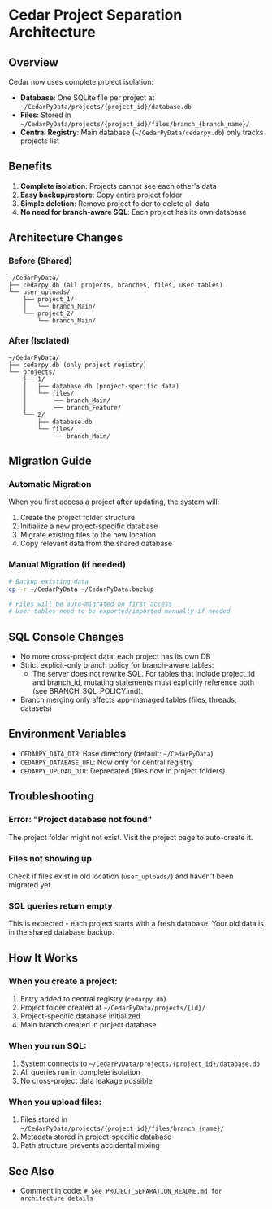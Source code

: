 # Cedar Project Separation Architecture

## Overview
Cedar now uses complete project isolation:
- **Database**: One SQLite file per project at `~/CedarPyData/projects/{project_id}/database.db`
- **Files**: Stored in `~/CedarPyData/projects/{project_id}/files/branch_{branch_name}/`
- **Central Registry**: Main database (`~/CedarPyData/cedarpy.db`) only tracks projects list

## Benefits
1. **Complete isolation**: Projects cannot see each other's data
2. **Easy backup/restore**: Copy entire project folder
3. **Simple deletion**: Remove project folder to delete all data
4. **No need for branch-aware SQL**: Each project has its own database

## Architecture Changes

### Before (Shared)
```
~/CedarPyData/
├── cedarpy.db (all projects, branches, files, user tables)
└── user_uploads/
    ├── project_1/
    │   └── branch_Main/
    └── project_2/
        └── branch_Main/
```

### After (Isolated)
```
~/CedarPyData/
├── cedarpy.db (only project registry)
└── projects/
    ├── 1/
    │   ├── database.db (project-specific data)
    │   └── files/
    │       ├── branch_Main/
    │       └── branch_Feature/
    └── 2/
        ├── database.db
        └── files/
            └── branch_Main/
```

## Migration Guide

### Automatic Migration
When you first access a project after updating, the system will:
1. Create the project folder structure
2. Initialize a new project-specific database
3. Migrate existing files to the new location
4. Copy relevant data from the shared database

### Manual Migration (if needed)
```bash
# Backup existing data
cp -r ~/CedarPyData ~/CedarPyData.backup

# Files will be auto-migrated on first access
# User tables need to be exported/imported manually if needed
```

## SQL Console Changes
- No more cross-project data: each project has its own DB
- Strict explicit-only branch policy for branch-aware tables:
  - The server does not rewrite SQL. For tables that include project_id and branch_id, mutating statements must explicitly reference both (see BRANCH_SQL_POLICY.md).
- Branch merging only affects app-managed tables (files, threads, datasets)

## Environment Variables
- `CEDARPY_DATA_DIR`: Base directory (default: `~/CedarPyData`)
- `CEDARPY_DATABASE_URL`: Now only for central registry
- `CEDARPY_UPLOAD_DIR`: Deprecated (files now in project folders)

## Troubleshooting

### Error: "Project database not found"
The project folder might not exist. Visit the project page to auto-create it.

### Files not showing up
Check if files exist in old location (`user_uploads/`) and haven't been migrated yet.

### SQL queries return empty
This is expected - each project starts with a fresh database. Your old data is in the shared database backup.

## How It Works

### When you create a project:
1. Entry added to central registry (`cedarpy.db`)
2. Project folder created at `~/CedarPyData/projects/{id}/`
3. Project-specific database initialized
4. Main branch created in project database

### When you run SQL:
1. System connects to `~/CedarPyData/projects/{project_id}/database.db`
2. All queries run in complete isolation
3. No cross-project data leakage possible

### When you upload files:
1. Files stored in `~/CedarPyData/projects/{project_id}/files/branch_{name}/`
2. Metadata stored in project-specific database
3. Path structure prevents accidental mixing

## See Also
- Comment in code: `# See PROJECT_SEPARATION_README.md for architecture details`
